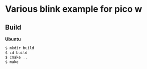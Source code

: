# Various blink example for pico w

## Build

**Ubuntu**
```c
$ mkdir build
$ cd build
$ cmake ..
$ make
```